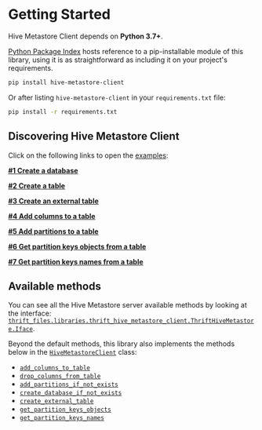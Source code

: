 # Getting Started

Hive Metastore Client depends on **Python 3.7+**.

[Python Package Index](https://pypi.org/project/hive-metastore-client/) hosts reference to a pip-installable module of this library, using it is as straightforward as including it on your project's requirements.

```bash
pip install hive-metastore-client
```

Or after listing `hive-metastore-client` in your `requirements.txt` file:

```bash
pip install -r requirements.txt
```

## Discovering Hive Metastore Client

Click on the following links to open the [examples](https://github.com/quintoandar/hive-metastore-client/tree/main/examples):

**[#1 Create a database](https://github.com/quintoandar/hive-metastore-client/blob/main/examples/create_database.py)**

**[#2 Create a table](https://github.com/quintoandar/hive-metastore-client/blob/main/examples/create_table.py)**

**[#3 Create an external table](https://github.com/quintoandar/hive-metastore-client/blob/main/examples/create_external_table.py)**

**[#4 Add columns to a table](https://github.com/quintoandar/hive-metastore-client/blob/main/examples/add_columns_to_table.py)**

**[#5 Add partitions to a table](https://github.com/quintoandar/hive-metastore-client/blob/main/examples/add_partitions.py)**

**[#6 Get partition keys objects from a table](https://github.com/quintoandar/hive-metastore-client/blob/main/examples/get_partition_keys_objects.py)**

**[#7 Get partition keys names from a table](https://github.com/quintoandar/hive-metastore-client/blob/main/examples/get_partition_keys_names.py)**

## Available methods

You can see all the Hive Metastore server available methods by looking at the 
interface:
[`thrift_files.libraries.thrift_hive_metastore_client.ThriftHiveMetastore.Iface`](https://github.com/quintoandar/hive-metastore-client/blob/main/thrift_files/libraries/thrift_hive_metastore_client/ThriftHiveMetastore.py).

Beyond the default methods, this library also implements the methods below in
the [`HiveMetastoreClient`](https://github.com/quintoandar/hive-metastore-client/blob/main/hive_metastore_client/hive_metastore_client.py) class:

- [`add_columns_to_table`](https://hive-metastore-client.readthedocs.io/en/latest/hive_metastore_client.html#hive_metastore_client.hive_metastore_client.HiveMetastoreClient.add_columns_to_table)
- [`drop_columns_from_table`](https://hive-metastore-client.readthedocs.io/en/latest/hive_metastore_client.html#hive_metastore_client.hive_metastore_client.HiveMetastoreClient.drop_columns_from_table)
- [`add_partitions_if_not_exists`](https://hive-metastore-client.readthedocs.io/en/latest/hive_metastore_client.html#hive_metastore_client.hive_metastore_client.HiveMetastoreClient.add_partitions_if_not_exists)
- [`create_database_if_not_exists`](https://hive-metastore-client.readthedocs.io/en/latest/hive_metastore_client.html#hive_metastore_client.hive_metastore_client.HiveMetastoreClient.create_database_if_not_exists)
- [`create_external_table`](https://hive-metastore-client.readthedocs.io/en/latest/hive_metastore_client.html#hive_metastore_client.hive_metastore_client.HiveMetastoreClient.create_external_table)
- [`get_partition_keys_objects`](https://hive-metastore-client.readthedocs.io/en/latest/hive_metastore_client.html#hive_metastore_client.hive_metastore_client.HiveMetastoreClient.get_partition_keys_objects)
- [`get_partition_keys_names`](https://hive-metastore-client.readthedocs.io/en/latest/hive_metastore_client.html#hive_metastore_client.hive_metastore_client.HiveMetastoreClient.get_partition_keys_names)